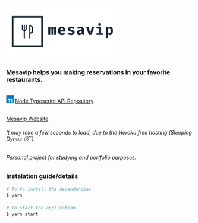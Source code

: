 <h1>
  <img alt="Mesavip" title="Mesavip" src=".github/logo.png" width="300px" />
</h1>

### Mesavip helps you making reservations in your favorite restaurants.
<br>

<div>
  <img src=".github/icons/typescript.svg" alt="react" width="20px">
  <a href="https://github.com/danielmarques12/mesavip-api-tsc">Node Typescript API Repository</a>
  
</div>
<br>

[Mesavip Website](https://mesavip-web.herokuapp.com/)
###### It may take a few seconds to load, due to the Heroku free hosting (Sleeping Dynos 😴).

###### Personal project for studying and portfolio purposes.

### Instalation guide/details

```bash
# To to install the dependencies
$ yarn

# To start the application
$ yarn start
```
